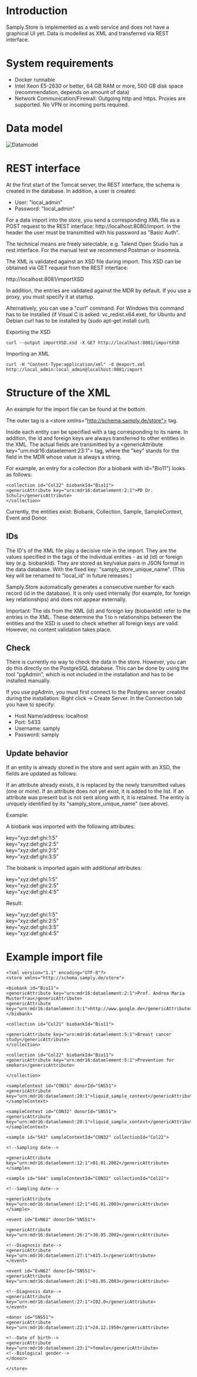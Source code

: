 # Introduction
Samply.Store is implemented as a web service and does not have a graphical UI yet. Data is modelled as XML and transferred via REST interface.

# System requirements
* Docker runnable
* Intel Xeon E5-2630 or better, 64 GB RAM or more, 500 GB disk space (recommendation, depends on amount of data)
* Network Communication/Firewall: Outgoing http and https. Proxies are supported. No VPN or incoming ports required.

# Data model
![Datamodel](https://github.com/martinbreu/gba-bridgehead-compose/blob/feature/Graz/import/datamodel-sample.png)

# REST interface
At the first start of the Tomcat server, the REST interface, the schema is created in the database. In addition, a user is created:

* User: "local_admin"
* Password: "local_admin"

For a data import into the store, you send a corresponding XML file as a POST request to the REST interface: http://localhost:8080/import. In the header the user must be transmitted with his password as "Basic Auth".

The technical means are freely selectable, e.g. Talend Open Studio has a rest interface. For the manual test we recommend Postman or Insomnia.

The XML is validated against an XSD file during import. This XSD can be obtained via GET request from the REST interface:

http://localhost:8081/importXSD

In addition, the entries are validated against the MDR by default. If you use a proxy, you must specify it at startup.

Alternatively, you can use a "curl" command. For Windows this command has to be installed (if Visual C is asked: vc_redist.x64.exe), for Ubuntu and Debian curl has to be installed by (sudo apt-get install curl).

Exporting the XSD
```
curl --output importXSD.xsd -X GET http://localhost:8081/importXSD
```

Importing an XML
```
curl -H "Content-Type:application/xml" -d @export.xml http://local_admin:local_admin@localhost:8081/import
```

# Structure of the XML 
An example for the import file can be found at the bottom.

The outer tag is a \<store xmlns="http://schema.samply.de/store"> tag. 

Inside each entity can be specified with a tag corresponding to its name. In addition, the id and foreign keys are always transferred to other entities in the XML. The actual fields are transmitted by a \<genericAttribute key="urn:mdr16:dataelement:23:1"> tag, where the "key" stands for the field in the MDR whose value is always a string.

For example, an entry for a collection (for a biobank with id="Bio11") looks as follows:

```
<collection id="Col22" biobankId="Bio11"> 
<genericAttribute key="urn:mdr16:dataelement:2:1">PD Dr. Schulz</genericAttribute>
</collection>
```

Currently, the entities exist: Biobank, Collection, Sample, SampleContext, Event and Donor. 

## IDs
The ID's of the XML file play a decisive role in the import. They are the values specified in the tags of the individual entities - as id (id) or foreign key (e.g. biobankId). They are stored as key/value pairs in JSON format in the data database. With the fixed key: "samply_store_unique_name". (This key will be renamed to "local_id" in future releases.)

Samply.Store automatically generates a consecutive number for each record (id in the database). It is only used internally (for example, for foreign key relationships) and does not appear externally. 

Important: The ids from the XML (id) and foreign key (biobankId) refer to the entries in the XML. These determine the 1 to n relationships between the entities and the XSD is used to check whether all foreign keys are valid. However, no content validation takes place. 

## Check
There is currently no way to check the data in the store. However, you can do this directly on the PostgreSQL database. This can be done by using the tool "pgAdmin", which is not included in the installation and has to be installed manually.

If you use pgAdmin, you must first connect to the Postgres server created during the installation: Right click → Create Server. In the Connection tab you have to specify:

* Host Name/address: localhost
* Port: 5433
* Username: samply
* Password: samply

## Update behavior
If an entity is already stored in the store and sent again with an XSD, the fields are updated as follows:

If an attribute already exists, it is replaced by the newly transmitted values (one or more).
If an attribute does not yet exist, it is added to the list.
If an attribute was present but is not sent along with it, it is retained.
The entity is uniquely identified by its "samply_store_unique_name" (see above).


Example:

A biobank was imported with the following attributes:

key="xyz:def:ghi:1:5"       
key="xyz:def:ghi:2:5"       
key="xyz:def:ghi:2:5"       
key="xyz:def:ghi:3:5"       
 
 
The biobank is imported again with additional attributes:

key="xyz:def:ghi:1:5"       
key="xyz:def:ghi:2:5"       
key="xyz:def:ghi:4:5"       
 

Result:

key="xyz:def:ghi:1:5"       
key="xyz:def:ghi:2:5"       
key="xyz:def:ghi:3:5"       
key="xyz:def:ghi:4:5"       



# Example import file 

```
<?xml version="1.1" encoding="UTF-8"?>
<store xmlns="http://schema.samply.de/store">

<biobank id="Bio11">
<genericAttribute key="urn:mdr16:dataelement:2:1">Prof. Andrea Maria Musterfrau</genericAttribute>
<genericAttribute key="urn:mdr16:dataelement:3:1">http://www.google.de</genericAttribute>
</biobank>

<collection id="Col21" biobankId="Bio11">

<genericAttribute key="urn:mdr16:dataelement:5:1">Breast cancer study</genericAttribute>
</collection>

<collection id="Col22" biobankId="Bio11">
<genericAttribute key="urn:mdr16:dataelement:5:1">Prevention for smokers</genericAttribute>

</collection>

<sampleContext id="CON31" donorId="SNS51">
<genericAttribute key="urn:mdr16:dataelement:20:1">liquid_sample_context</genericAttribute>
</sampleContext>

<sampleContext id="CON32" donorId="SNS51">
<genericAttribute key="urn:mdr16:dataelement:20:1">liquid_sample_context</genericAttribute>
</sampleContext>

<sample id="S43" sampleContextId="CON32" collectionId="Col22">

<!--Sampling date-->

<genericAttribute key="urn:mdr16:dataelement:12:1">01.01.2002</genericAttribute>
</sample>

<sample id="S44" sampleContextId="CON32" collectionId="Col22">

<!--Sampling date-->

<genericAttribute key="urn:mdr16:dataelement:12:1">01.01.2003</genericAttribute>
</sample>

<event id="EvN61" donorId="SNS51">

<genericAttribute key="urn:mdr16:dataelement:26:1">30.05.2002</genericAttribute>

<!--Diagnosis date-->
<genericAttribute key="urn:mdr16:dataelement:27:1">A15.1</genericAttribute>
</event>

<event id="EvN62" donorId="SNS51">
<genericAttribute key="urn:mdr16:dataelement:26:1">01.05.2003</genericAttribute>

<!--Diagnosis date-->
<genericAttribute key="urn:mdr16:dataelement:27:1">I02.0</genericAttribute>
</event>

<donor id="SNS51">
<genericAttribute key="urn:mdr16:dataelement:22:1">24.12.1950</genericAttribute>

<!--Date of birth-->
<genericAttribute key="urn:mdr16:dataelement:23:1">female</genericAttribute>
<!--Biological gender-->
</donor>

</store>
```
